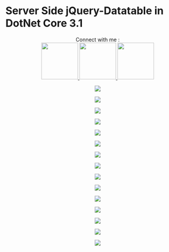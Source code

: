 
<p align="center">
  <h1>Server Side jQuery-Datatable in DotNet Core 3.1</h1>
</p>

<p align="center">
  Connect with me :
  <br />
  <a href="https://www.upwork.com/freelancers/~01bf02fa02ddb70e91" target="_blank">
	<img src="images/upwork.png" height="100">
  </a>
  <a href="https://www.linkedin.com/in/aminur6264/" target="_blank">
	<img src="images/linkedin.png" height="100">
  </a>
  <a href="www.facebook.com/aminur6264" target="_blank">
	<img src="images/fb.png" height="100">
  </a>
</p>


<p align="center">
  <img src="images/1.png">
</p>
<p align="center">
  <img src="images/2.png">
</p>
<p align="center">
  <img src="images/3.png">
</p>
<p align="center">
  <img src="images/4.png">
</p>
<p align="center">
  <img src="images/5.png">
</p>
<p align="center">
  <img src="images/6.png">
</p>
<p align="center">
  <img src="images/7.png">
</p>
<p align="center">
  <img src="images/8.png">
</p>
<p align="center">
  <img src="images/9.png">
</p>
<p align="center">
  <img src="images/10.png">
</p>
<p align="center">
  <img src="images/11.png">
</p>
<p align="center">
  <img src="images/12.png">
</p>
<p align="center">
  <img src="images/13.png">
</p>
<p align="center">
  <img src="images/14.png">
</p>
<p align="center">
  <img src="images/15.png">
</p>

